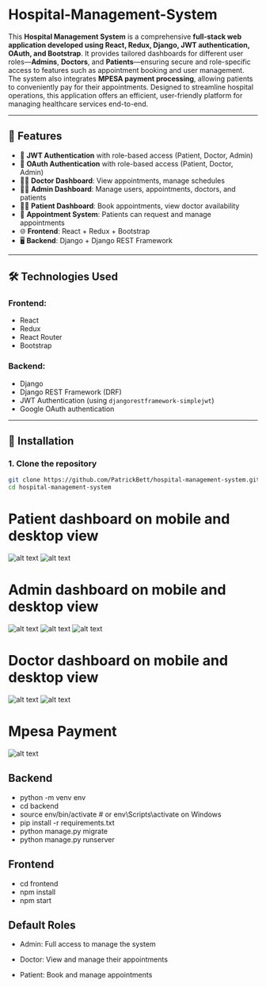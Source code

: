 # Hospital-Management-System

This **Hospital Management System** is a comprehensive **full-stack web application developed using React, Redux, Django, JWT authentication, OAuth, and Bootstrap**. It provides tailored dashboards for different user roles—**Admins**, **Doctors**, and **Patients**—ensuring secure and role-specific access to features such as appointment booking and user management. The system also integrates **MPESA payment processing**, allowing patients to conveniently pay for their appointments. Designed to streamline hospital operations, this application offers an efficient, user-friendly platform for managing healthcare services end-to-end.

---

## 🚀 Features

- 🔐 **JWT Authentication** with role-based access (Patient, Doctor, Admin)
- 🔐 **OAuth Authentication** with role-based access (Patient, Doctor, Admin)
- 👨‍⚕️ **Doctor Dashboard**: View appointments, manage schedules
- 👩‍💼 **Admin Dashboard**: Manage users, appointments, doctors, and patients
- 🧑‍💊 **Patient Dashboard**: Book appointments, view doctor availability
- 📅 **Appointment System**: Patients can request and manage appointments
- 🌐 **Frontend**: React + Redux + Bootstrap
- 🖥️ **Backend**: Django + Django REST Framework

---

## 🛠️ Technologies Used

### Frontend:

- React
- Redux
- React Router
- Bootstrap

### Backend:

- Django
- Django REST Framework (DRF)
- JWT Authentication (using `djangorestframework-simplejwt`)
- Google OAuth authentication

---

## 🔧 Installation

### 1. Clone the repository

```bash
git clone https://github.com/PatrickBett/hospital-management-system.git
cd hospital-management-system

```

# Patient dashboard on mobile and desktop view

![alt text](image.png)
![alt text](image-1.png)

# Admin dashboard on mobile and desktop view

![alt text](image-2.png)
![alt text](image-3.png)
![alt text](image-4.png)

# Doctor dashboard on mobile and desktop view

![alt text](image-5.png)
![alt text](image-6.png)

# Mpesa Payment

![alt text](image-7.png)

## Backend

- python -m venv env
- cd backend
- source env/bin/activate # or env\Scripts\activate on Windows
- pip install -r requirements.txt
- python manage.py migrate
- python manage.py runserver

## Frontend

- cd frontend
- npm install
- npm start

## Default Roles

- Admin: Full access to manage the system

- Doctor: View and manage their appointments

- Patient: Book and manage appointments
